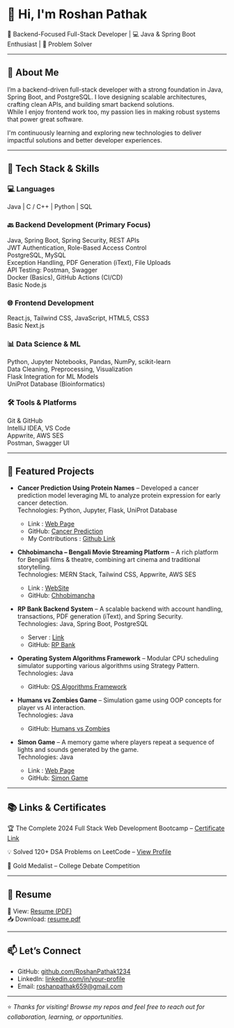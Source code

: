 # 👋 Hi, I'm Roshan Pathak

🎯 Backend-Focused Full-Stack Developer | 💻 Java & Spring Boot Enthusiast | 🚀 Problem Solver

---

## 🧠 About Me

I’m a backend-driven full-stack developer with a strong foundation in Java, Spring Boot, and PostgreSQL. I love designing scalable architectures, crafting clean APIs, and building smart backend solutions.  
While I enjoy frontend work too, my passion lies in making robust systems that power great software.

I'm continuously learning and exploring new technologies to deliver impactful solutions and better developer experiences.

---

## 🔧 Tech Stack & Skills

### 💻 Languages  
Java | C / C++ | Python | SQL

### 🔙 Backend Development (Primary Focus)  
Java, Spring Boot, Spring Security, REST APIs  
JWT Authentication, Role-Based Access Control  
PostgreSQL, MySQL  
Exception Handling, PDF Generation (iText), File Uploads  
API Testing: Postman, Swagger  
Docker (Basics), GitHub Actions (CI/CD)  
Basic Node.js

### 🌐 Frontend Development  
React.js, Tailwind CSS, JavaScript, HTML5, CSS3  
Basic Next.js

### 📊 Data Science & ML  
Python, Jupyter Notebooks, Pandas, NumPy, scikit-learn  
Data Cleaning, Preprocessing, Visualization  
Flask Integration for ML Models  
UniProt Database (Bioinformatics)

### 🛠️ Tools & Platforms  
Git & GitHub  
IntelliJ IDEA, VS Code  
Appwrite, AWS SES  
Postman, Swagger UI

---

## 🚀 Featured Projects

- **Cancer Prediction Using Protein Names** – Developed a cancer prediction model leveraging ML to analyze protein expression for early cancer detection.  
  Technologies: Python, Jupyter, Flask, UniProt Database
  - Link : [ Web Page ](https://cancer-predictor-9kk0.onrender.com/)
  - GitHub: [Cancer Prediction](https://github.com/RoshanPathak1234/Cancer-Prediction-using-Protein-Names.git)
  - My Contributions : [Github Link](https://github.com/RoshanPathak1234/HUMAN-PROTEIN-AMINO-ACID-FEATURE-COMPUTATION.git)

- **Chhobimancha – Bengali Movie Streaming Platform** – A rich platform for Bengali films & theatre, combining art cinema and traditional storytelling.  
  Technologies: MERN Stack, Tailwind CSS, Appwrite, AWS SES
  - Link : [WebSite](https://chhobimancha.vercel.app/)
  - GitHub: [Chhobimancha](https://github.com/RoshanPathak1234/Chhobimancha.git)

- **RP Bank Backend System** – A scalable backend with account handling, transactions, PDF generation (iText), and Spring Security.  
  Technologies: Java, Spring Boot, PostgreSQL
  - Server : [Link](https://rpbank.onrender.com/swagger-ui/index.html#/)
  - GitHub: [RP Bank](https://github.com/RoshanPathak1234/RP-Bank.git)

- **Operating System Algorithms Framework** – Modular CPU scheduling simulator supporting various algorithms using Strategy Pattern. 
  Technologies: Java  
  - GitHub: [OS Algorithms Framework](https://github.com/RoshanPathak1234/OPERATING-SYSTEM.git)

- **Humans vs Zombies Game** – Simulation game using OOP concepts for player vs AI interaction.  
  Technologies: Java  
  - GitHub: [Humans vs Zombies](https://github.com/RoshanPathak1234/Humans-VS-Zombies-Game.git)

- **Simon Game** – A memory game where players repeat a sequence of lights and sounds generated by the game.  
  Technologies: Java
  - Link : [Web Page](https://roshanpathak1234.github.io/Simon-Game/)
  - GitHub: [Simon Game](https://github.com/RoshanPathak1234/Simon-Game.git)

---

## 📚 Links & Certificates 

  🏆 The Complete 2024 Full Stack Web Development Bootcamp – [Certificate Link](https://www.udemy.com/certificate/UC-560576ca-a7ee-4fca-96ff-2b669a6c7926/)

  💡 Solved 120+ DSA Problems on LeetCode – [View Profile](https://leetcode.com/u/Roshan_Pathak/)

  🥇 Gold Medalist – College Debate Competition

---

## 📄 Resume

📌 View: [Resume (PDF)](#)  
📥 Download: [resume.pdf](raw#)

---

## 📫 Let’s Connect

- GitHub: [github.com/RoshanPathak1234](https://github.com/RoshanPathak1234/RoshanPathak)  
- LinkedIn: [linkedin.com/in/your-profile](www.linkedin.com/in/roshan-pathak-544512222)  
- Email: roshanpathak659@gmail.com

---

⭐ *Thanks for visiting! Browse my repos and feel free to reach out for collaboration, learning, or opportunities.*
